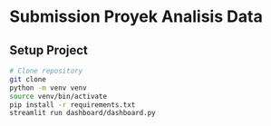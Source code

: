 # Submission Proyek Analisis Data

## Setup Project

```bash
# Clone repository
git clone
python -m venv venv
source venv/bin/activate
pip install -r requirements.txt
streamlit run dashboard/dashboard.py
```
